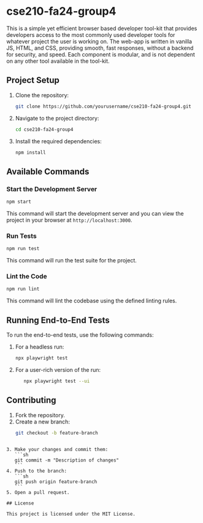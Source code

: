 # cse210-fa24-group4

This is a simple yet efficient browser based developer tool-kit that provides developers access to the most commonly used developer tools for whatever project the user is working on. The web-app is written in vanilla JS, HTML, and CSS, providing smooth, fast responses, without a backend for security, and speed. Each component is modular, and is not dependent on any other tool available in the tool-kit.

## Project Setup

1. Clone the repository:
   ```sh
   git clone https://github.com/yourusername/cse210-fa24-group4.git
   ```
2. Navigate to the project directory:
   ```sh
   cd cse210-fa24-group4
   ```
3. Install the required dependencies:
   ```sh
   npm install
   ```

## Available Commands

### Start the Development Server

```sh
npm start
```

This command will start the development server and you can view the project in your browser at `http://localhost:3000`.

<!-- ### Build the Project

```sh
npm run build
```

This command will create a production-ready build of the project in the `build` directory. -->

### Run Tests

```sh
npm run test
```

This command will run the test suite for the project.

### Lint the Code

```sh
npm run lint
```

This command will lint the codebase using the defined linting rules.

<!-- ### Format the Code

```sh
npm run format
```

This command will format the codebase using the defined formatting rules. -->

## Running End-to-End Tests

To run the end-to-end tests, use the following commands:

1. For a headless run:

   ```sh
   npx playwright test

   ```

2. For a user-rich version of the run:

   ```sh
      npx playwright test --ui
   ```

## Contributing

1. Fork the repository.
2. Create a new branch:
   ```sh
   git checkout -b feature-branch
   ```

````

3. Make your changes and commit them:
   ```sh
   git commit -m "Description of changes"
   ```
4. Push to the branch:
   ```sh
   git push origin feature-branch
   ```
5. Open a pull request.

## License

This project is licensed under the MIT License.
````
